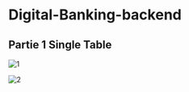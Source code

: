 # Digital-Banking-backend

## Partie 1 Single Table 

![1](https://user-images.githubusercontent.com/12114256/167928830-95d1e5be-fe88-4dd3-ae96-c3dce0cc93f3.PNG)

![2](https://user-images.githubusercontent.com/12114256/167928844-6a7772bd-99e2-4b90-84fd-cdebf19f8506.PNG)


